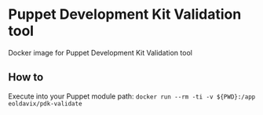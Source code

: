 # Puppet Development Kit Validation tool
Docker image for Puppet Development Kit Validation tool

## How to
Execute into your Puppet module path:
```docker run --rm -ti -v ${PWD}:/app eoldavix/pdk-validate```
